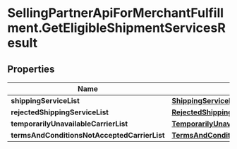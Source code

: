 # SellingPartnerApiForMerchantFulfillment.GetEligibleShipmentServicesResult

## Properties
Name | Type | Description | Notes
------------ | ------------- | ------------- | -------------
**shippingServiceList** | [**ShippingServiceList**](ShippingServiceList.md) |  | 
**rejectedShippingServiceList** | [**RejectedShippingServiceList**](RejectedShippingServiceList.md) |  | [optional] 
**temporarilyUnavailableCarrierList** | [**TemporarilyUnavailableCarrierList**](TemporarilyUnavailableCarrierList.md) |  | [optional] 
**termsAndConditionsNotAcceptedCarrierList** | [**TermsAndConditionsNotAcceptedCarrierList**](TermsAndConditionsNotAcceptedCarrierList.md) |  | [optional] 
